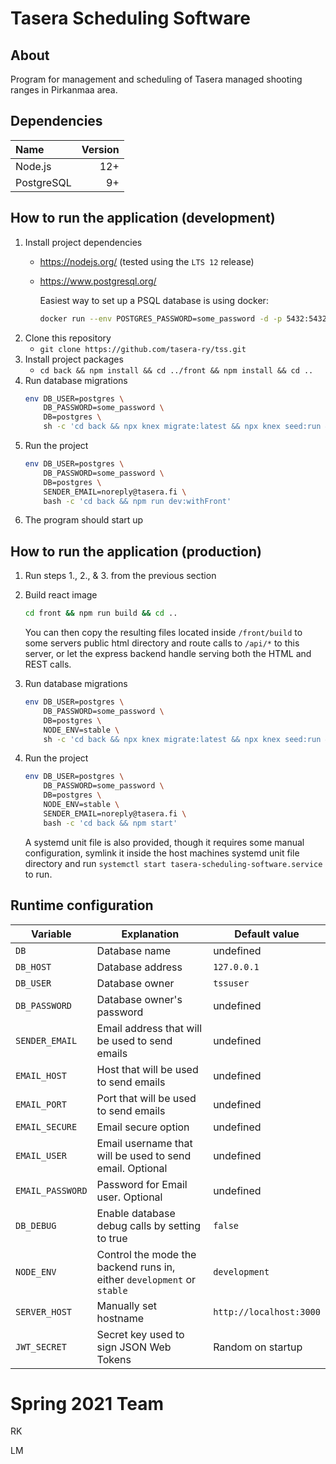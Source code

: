 # Tasera Scheduling Software

## About

Program for management and scheduling of Tasera managed shooting ranges in Pirkanmaa area.

## Dependencies

| Name       | Version |
|:-----------|--------:|
| Node.js    | 12+     |
| PostgreSQL | 9+      |

## How to run the application (development)

1. Install project dependencies
   - https://nodejs.org/ (tested using the `LTS 12` release)
   - https://www.postgresql.org/

     Easiest way to set up a PSQL database is using docker:
     ```sh
     docker run --env POSTGRES_PASSWORD=some_password -d -p 5432:5432 postgres:12
     ```
2. Clone this repository
   - `git clone https://github.com/tasera-ry/tss.git`
3. Install project packages
   - `cd back && npm install && cd ../front && npm install && cd ..`
4. Run database migrations
   ```sh
   env DB_USER=postgres \
       DB_PASSWORD=some_password \
       DB=postgres \
       sh -c 'cd back && npx knex migrate:latest && npx knex seed:run && cd ..'
   ```
5. Run the project
   ```sh
   env DB_USER=postgres \
       DB_PASSWORD=some_password \
       DB=postgres \
       SENDER_EMAIL=noreply@tasera.fi \
       bash -c 'cd back && npm run dev:withFront'
   ```
6. The program should start up

## How to run the application (production)
1. Run steps 1., 2., & 3. from the previous section
2. Build react image
   ```sh
   cd front && npm run build && cd ..
   ```

   You can then copy the resulting files located inside `/front/build` to some
   servers public html directory and route calls to `/api/*` to this server, or
   let the express backend handle serving both the HTML and REST calls.

3. Run database migrations
   ```sh
   env DB_USER=postgres \
       DB_PASSWORD=some_password \
       DB=postgres \
       NODE_ENV=stable \
       sh -c 'cd back && npx knex migrate:latest && npx knex seed:run && cd ..'
   ```
4. Run the project
   ```sh
   env DB_USER=postgres \
       DB_PASSWORD=some_password \
       DB=postgres \
       NODE_ENV=stable \
       SENDER_EMAIL=noreply@tasera.fi \
       bash -c 'cd back && npm start'
   ```

   A systemd unit file is also provided, though it requires some manual
   configuration, symlink it inside the host machines systemd unit file
   directory and run `systemctl start tasera-scheduling-software.service` to
   run.

## Runtime configuration

| Variable        | Explanation                                                            | Default value           |
|-----------------|------------------------------------------------------------------------|-------------------------|
| `DB`            | Database name                                                          | undefined               |
| `DB_HOST`       | Database address                                                       | `127.0.0.1`             |
| `DB_USER`       | Database owner                                                         | `tssuser`               |
| `DB_PASSWORD`   | Database owner's password                                              | undefined               |
| `SENDER_EMAIL`  | Email address that will be used to send emails                         | undefined               |
| `EMAIL_HOST`    | Host that will be used to send emails                                  | undefined               |
| `EMAIL_PORT`    | Port that will be used to send emails                                  | undefined               |
| `EMAIL_SECURE`  | Email secure option                                                    | undefined               |
| `EMAIL_USER`    | Email username that will be used to send email. Optional               | undefined               |
| `EMAIL_PASSWORD`| Password for Email user. Optional                                      | undefined               |
| `DB_DEBUG`      | Enable database debug calls by setting to true                         | `false`                 |
| `NODE_ENV`      | Control the mode the backend runs in, either `development` or `stable` | `development`           |
| `SERVER_HOST`   | Manually set hostname                                                  | `http://localhost:3000` |
| `JWT_SECRET`    | Secret key used to sign JSON Web Tokens                                | Random on startup       |

# Spring 2021 Team
RK

LM